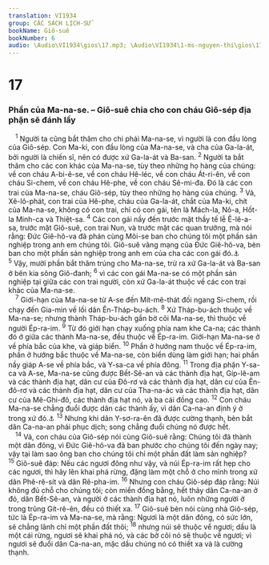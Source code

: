 ```yaml
---
translation: VI1934
group: CÁC SÁCH LỊCH-SỬ
bookName: Giô-suê 
bookNumber: 6
audio: \Audio\VI1934\gios\17.mp3; \Audio\VI1934\1-ms-nguyen-thi\gios\17.mp3
---
```


<div class="title"><h1>17</h1><h3>Phần của Ma-na-se. – Giô-suê chia cho con cháu Giô-sép địa phận sẽ đánh lấy</h3></div>
<span class="verse gios_17_1"> <sup>1</sup> Người ta cũng bắt thăm cho chi phái Ma-na-se, vì người là con đầu lòng của Giô-sép. Con Ma-ki, con đầu lòng của Ma-na-se, và cha của Ga-la-át, bởi người là chiến sĩ, nên có được xứ Ga-la-át và Ba-san. </span>
<span class="verse gios_17_2"><sup>2</sup> Người ta bắt thăm cho các con khác của Ma-na-se, tùy theo những họ hàng của chúng: về con cháu A-bi-ê-se, về con cháu Hê-léc, về con cháu Át-ri-ên, về con cháu Si-chem, về con cháu Hê-phe, về con cháu Sê-mi-đa. Đó là các con trai của Ma-na-se, cháu Giô-sép, tùy theo những họ hàng của chúng. </span>
<span class="verse gios_17_3"><sup>3</sup> Vả, Xê-lô-phát, con trai của Hê-phe, cháu của Ga-la-át, chắt của Ma-ki, chít của Ma-na-se, không có con trai, chỉ có con gái, tên là Mách-la, Nô-a, Hốt-la Minh-ca và Thiệt-sa. </span>
<span class="verse gios_17_4"><sup>4</sup> Các con gái nầy đến trước mặt thầy tế lễ Ê-lê-a-sa, trước mặt Giô-suê, con trai Nun, và trước mặt các quan trưởng, mà nói rằng: Đức Giê-hô-va đã phán cùng Môi-se ban cho chúng tôi một phần sản nghiệp trong anh em chúng tôi. Giô-suê vâng mạng của Đức Giê-hô-va, bèn ban cho một phần sản nghiệp trong anh em của cha các con gái đó.<a data-toggle="tooltip" data-placement="bottom" title="Dan 27:1-7">⚓</a></span>
<span class="verse gios_17_5"><sup>5</sup> Vậy, mười phần bắt thăm trúng cho Ma-na-se, trừ ra xứ Ga-la-át và Ba-san ở bên kia sông Giô-đanh; </span>
<span class="verse gios_17_6"><sup>6</sup> vì các con gái Ma-na-se có một phần sản nghiệp tại giữa các con trai người, còn xứ Ga-la-át thuộc về các con trai khác của Ma-na-se. <br/></span>
<span class="verse gios_17_7"> <sup>7</sup> Giới-hạn của Ma-na-se từ A-se đến Mít-mê-thát đối ngang Si-chem, rồi chạy đến Gia-min về lối dân Ên-Tháp-bu-ách. </span>
<span class="verse gios_17_8"><sup>8</sup> Xứ Tháp-bu-ách thuộc về Ma-na-se; nhưng thành Tháp-bu-ách gần bờ cõi Ma-na-se, thì thuộc về người Ép-ra-im. </span>
<span class="verse gios_17_9"><sup>9</sup> Từ đó giới hạn chạy xuống phía nam khe Ca-na; các thành đó ở giữa các thành Ma-na-se, đều thuộc về Ép-ra-im. Giới-hạn Ma-na-se ở về phía bắc của khe, và giáp biển. </span>
<span class="verse gios_17_10"><sup>10</sup> Phần ở hướng nam thuộc về Ép-ra-im, phần ở hướng bắc thuộc về Ma-na-se, còn biển dùng làm giới hạn; hai phần nầy giáp A-se về phía bắc, và Y-sa-ca về phía đông. </span>
<span class="verse gios_17_11"><sup>11</sup> Trong địa phận Y-sa-ca và A-se, Ma-na-se cũng được Bết-Sê-an và các thành địa hạt, Gíp-lê-am và các thành địa hạt, dân cư của Đô-rơ và các thành địa hạt, dân cư của Ên-đô-rơ và các thành địa hạt, dân cư của Tha-na-ác và các thành địa hạt, dân cư của Mê-Ghi-đô, các thành địa hạt nó, và ba cái đồng cao. </span>
<span class="verse gios_17_12"><sup>12</sup> Con cháu Ma-na-se chẳng đuổi được dân các thành ấy, vì dân Ca-na-an định ý ở trong xứ đó.<a data-toggle="tooltip" data-placement="bottom" title="Cac 1:27-28">⚓</a></span>
<span class="verse gios_17_13"><sup>13</sup> Nhưng khi dân Y-sơ-ra-ên đã được cường thạnh, bèn bắt dân Ca-na-an phải phục dịch; song chẳng đuổi chúng nó được hết. <br/></span>
<span class="verse gios_17_14"> <sup>14</sup> Vả, con cháu của Giô-sép nói cùng Giô-suê rằng: Chúng tôi đã thành một dân đông, vì Đức Giê-hô-va đã ban phước cho chúng tôi đến ngày nay; vậy tại làm sao ông ban cho chúng tôi chỉ một phần đất làm sản nghiệp? </span>
<span class="verse gios_17_15"><sup>15</sup> Giô-suê đáp: Nếu các ngươi đông như vậy, và núi Ép-ra-im rất hẹp cho các ngươi, thì hãy lên khai phá rừng, đặng làm một chỗ ở cho mình trong xứ dân Phê-rê-sít và dân Rê-pha-im. </span>
<span class="verse gios_17_16"><sup>16</sup> Nhưng con cháu Giô-sép đáp rằng: Núi không đủ chỗ cho chúng tôi; còn miền đồng bằng, hết thảy dân Ca-na-an ở đó, dân Bết-Sê-an, và người ở các thành địa hạt nó, luôn những người ở trong trũng Gít-rê-ên, đều có thiết xa. </span>
<span class="verse gios_17_17"><sup>17</sup> Giô-suê bèn nói cùng nhà Giô-sép, tức là Ép-ra-im và Ma-na-se, mà rằng: Ngươi là một dân đông, có sức lớn, sẽ chẳng lãnh chỉ một phần đất thôi; </span>
<span class="verse gios_17_18"><sup>18</sup> nhưng núi sẽ thuộc về ngươi; dầu là một cái rừng, ngươi sẽ khai phá nó, và các bờ cõi nó sẽ thuộc về ngươi; vì ngươi sẽ đuổi dân Ca-na-an, mặc dầu chúng nó có thiết xa và là cường thạnh. <br/></span>
